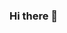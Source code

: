 ### Hi there 👋

<!--
**Mayankmishra110/Mayankmishra110** is a ✨ _special_ ✨ repository because its `README.md` (this file) appears on your GitHub profile.

[My Portfolio](https://mayankcseportfolio.netlify.app/)

Here are some ideas to get you started:

- 🔭 I’m currently working on MERN Full stack 
- 🌱 I’m currently learning Next.Js
- 🤔 I’m looking for help with opportunites
- 💬 Ask me about:
- 📫 How to reach me: 

Solved 100+ DSA Problems on LeetCode
Solved 100+ DSA Problems on GFG

🔗 Let's Connect:
linkedin twitter discord

‍💻 Coding Profile:
leetcode hackerrank

⚙ Languages and Tools:
html5 css3 JavaScript reactjs React Native reactrouter reduxjs jquery nodejs json webpack babeljs bootstrap sass tailwindcss material ui git canva netlify heroku github pages visualstudio adobe photoshop microsoft office notion Jira Figma
